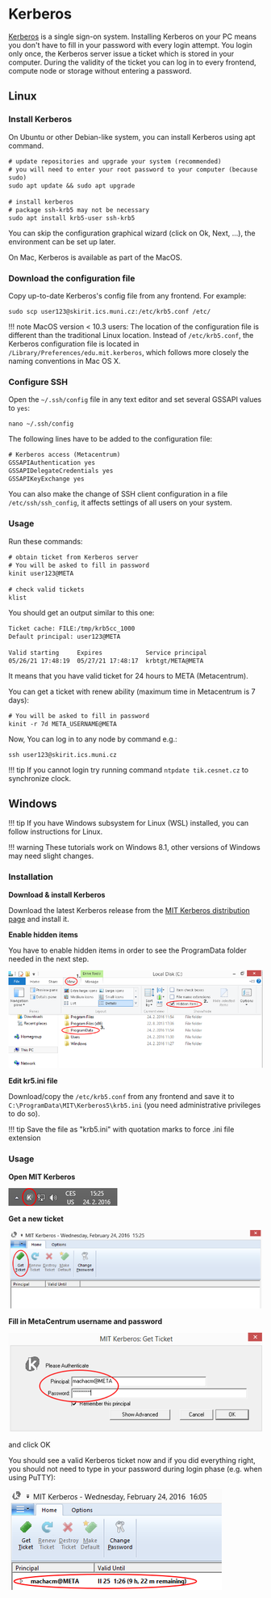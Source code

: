 # Kerberos

[Kerberos](https://en.wikipedia.org/wiki/Kerberos_(protocol)) is a single sign-on system. Installing Kerberos on your PC means you don't have to fill in your password with every login attempt. You login only once, the Kerberos server issue a ticket which is stored in your computer. During the validity of the ticket you can log in to every frontend, compute node or storage without entering a password. 

## Linux

### Install Kerberos

On Ubuntu or other Debian-like system, you can install Kerberos using apt command.

```
# update repositories and upgrade your system (recommended)
# you will need to enter your root password to your computer (because sudo)
sudo apt update && sudo apt upgrade

# install kerberos
# package ssh-krb5 may not be necessary
sudo apt install krb5-user ssh-krb5
```

You can skip the configuration graphical wizard (click on Ok, Next, ...), the  environment can be set up later.

On Mac, Kerberos is available as part of the MacOS.

### Download the configuration file

Copy up-to-date Kerberos's config file from any frontend. For example:

    sudo scp user123@skirit.ics.muni.cz:/etc/krb5.conf /etc/

!!! note
    MacOS version < 10.3 users: The location of the configuration file is different than the traditional Linux location. Instead of `/etc/krb5.conf`, the Kerberos configuration file is located in `/Library/Preferences/edu.mit.kerberos`, which follows more closely the naming conventions in Mac OS X.

### Configure SSH

Open the `~/.ssh/config` file in any text editor and set several GSSAPI values to `yes`:

    nano ~/.ssh/config

The  following lines have to be added to the configuration file:

```
# Kerberos access (Metacentrum)
GSSAPIAuthentication yes
GSSAPIDelegateCredentials yes
GSSAPIKeyExchange yes
```

You can also make the change of SSH client configuration in a file `/etc/ssh/ssh_config`, it affects settings of all users on your system.

### Usage

Run these commands:

```
# obtain ticket from Kerberos server
# You will be asked to fill in password
kinit user123@META 

# check valid tickets
klist
```

You should get an output similar to this one:

```
Ticket cache: FILE:/tmp/krb5cc_1000
Default principal: user123@META

Valid starting     Expires            Service principal
05/26/21 17:48:19  05/27/21 17:48:17  krbtgt/META@META
```

It means that you have valid ticket for 24 hours to META (Metacentrum).

You can get a ticket with renew ability (maximum time in Metacentrum is 7 days):

```
# You will be asked to fill in password
kinit -r 7d META_USERNAME@META
```

Now, You can log in to any node by command e.g.:

    ssh user123@skirit.ics.muni.cz


!!! tip
    If you cannot login try running command `ntpdate tik.cesnet.cz` to synchronize clock.

## Windows

!!! tip
    If you have Windows subsystem for Linux (WSL) installed, you can follow instructions for Linux.

!!! warning
    These tutorials work on Windows 8.1, other versions of Windows may need slight changes.

### Installation

**Download & install Kerberos**

Download the latest Kerberos release from the [MIT Kerberos distribution page](http://web.mit.edu/Kerberos/dist/index.html#kfw-4.0) and install it.

**Enable hidden items**

You have to enable hidden items in order to see the ProgramData folder needed in the next step. 

![pic](../../access/kerberos/win-kerb-1.png)

**Edit kr5.ini file**

Download/copy the `/etc/krb5.conf` from any frontend and save it to `C:\ProgramData\MIT\Kerberos5\krb5.ini` (you need administrative privileges to do so).

!!! tip 
    Save the file as "krb5.ini" with quotation marks to force .ini file extension

### Usage

**Open MIT Kerberos**

![pic](../../access/kerberos/win-kerb-2.png)

**Get a new ticket**

![pic](../../access/kerberos/win-kerb-3.png)

**Fill in MetaCentrum username and password**

![pic](../../access/kerberos/win-kerb-4.png)

and click OK

You should see a valid Kerberos ticket now and if you did everything right, you should not need to type in your password during login phase (e.g. when using PuTTY):

![pic](../../access/kerberos/win-kerb-5.png)
